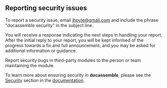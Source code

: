 ## Reporting security issues

To report a security issue, email jhpyle@gmail.com and include the
phrase "docassemble security" in the subject line.

You will receive a response indicating the next steps in handling your
report. After the initial reply to your report, you will be kept
informed of the progress towards a fix and full announcement, and you
may be asked for additional information or guidance.

Report security bugs in third-party modules to the person or team
maintaining the module.

To learn more about ensuring security in **docassemble**, please see
the [Security] section in the [documentation].

[Security]: https://docassemble.org/docs/security.html
[documentation]: https://docassemble.org/docs.html
